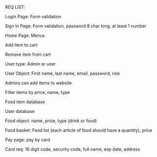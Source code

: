 REQ LIST:

Login Page: Form validation

Sign In Page: Form validation, password 8 char long, at least 1 number

Home Page: Menus

Add item to cart

Remove item from cart

User type: Admin or user

User Object: First name, last name, email, password, role

Admins can add items to website

Filter items by price, name, type

Food item database

User database

Food object: name, price, type (drink or food)

Food basket: Food list (each article of food should have a quantity), price

Pay page: pay by card

Card req: 16 digit code, security code, full name, exp date, address
